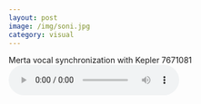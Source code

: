 ```yaml
---
layout: post
image: /img/soni.jpg
category: visual
---
```

<!-- <script type="text/javascript" src="/../js/js.js"></script>
<script type="text/javascript" src="/../js/html5slider.js"></script> -->
<div class="merta">

<div class="mertaWord">
Merta vocal synchronization with Kepler 7671081
</div>
<audio controls>
<source src="/../media/7671081.mp3" type="audio/mpeg">
</audio>

</div>

<!-- <div id = "player">

<div id = "time"></div>
<br>

<div id = "play">
</div> -->
<!-- <div id = "pause">
</div> -->

<!-- </div> -->

<script>
// document.ready = function() {

// var song = new Audio("/../media/7671081.mp3");

// var time = song.currentTime;







// $("#play").click(function() {

// song.play();



// $("#time").animate({

// 	marginLeft: "250px"

// }, 25330);

// console.log(song.duration);



// });




// $("#pause").click(function() {
	
// 	song.pause();

// });








}


</script>

